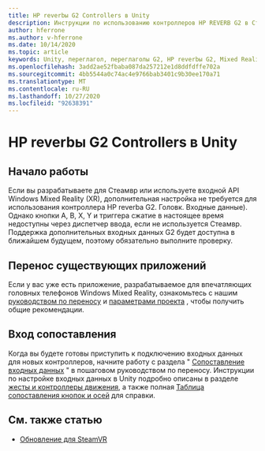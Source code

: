```yaml
---
title: HP reverbы G2 Controllers в Unity
description: Инструкции по использованию контроллеров HP REVERB G2 в Стеамвр и Windows Mixed Reality.
author: hferrone
ms.author: v-hferrone
ms.date: 10/14/2020
ms.topic: article
keywords: Unity, переглагол, переглаголы G2, HP reverbы G2, Mixed Reality, разработка, контроллеры движения, ввод данных, функции, новый проект, эмулятор, документация, руководства, функции, голограммы, Разработка игр
ms.openlocfilehash: 3add2ae52fbaba087da257212e1d8ddfdffe702a
ms.sourcegitcommit: 4bb5544a0c74ac4e9766bab3401c9b30ee170a71
ms.translationtype: MT
ms.contentlocale: ru-RU
ms.lasthandoff: 10/27/2020
ms.locfileid: "92638391"
---
```

# <a name="hp-reverb-g2-controllers-in-unity"></a>HP reverbы G2 Controllers в Unity

## <a name="getting-started"></a>Начало работы

Если вы разрабатываете для Стеамвр или используете входной API Windows Mixed Reality (XR), дополнительная настройка не требуется для использования контроллера HP reverbа G2. Головк. Входные данные). Однако кнопки A, B, X, Y и триггера сжатие в настоящее время недоступны через диспетчер ввода, если не используется Стеамвр. Поддержка дополнительных входных данных G2 будет доступна в ближайшем будущем, поэтому обязательно выполните проверку.

## <a name="porting-existing-applications"></a>Перенос существующих приложений

Если у вас уже есть приложение, разрабатываемое для впечатляющих головных телефонов Windows Mixed Reality, ознакомьтесь с нашим [руководством по переносу](../porting-apps/porting-guides.md) и [параметрами проекта](https://docs.microsoft.com/windows/mixed-reality/develop/porting-apps/porting-guides?tabs=project#unity-porting-guidance) , чтобы получить общие рекомендации.

## <a name="mapping-input"></a>Вход сопоставления

Когда вы будете готовы приступить к подключению входных данных для новых контроллеров, начните работу с раздела " [Сопоставление входных данных](https://docs.microsoft.com/windows/mixed-reality/develop/porting-apps/porting-guides?tabs=input#unity-porting-guidance) " в пошаговом руководством по переносу. Инструкции по настройке входных данных в Unity подробно описаны в разделе [жесты и контроллеры движения](gestures-and-motion-controllers-in-unity.md), а также полная [Таблица сопоставления кнопок и осей](gestures-and-motion-controllers-in-unity.md#using-hp-reverb-g2-controllers) для справки.

## <a name="see-also"></a>См. также статью
* [Обновление для SteamVR](../porting-apps/updating-your-steamvr-application-for-windows-mixed-reality.md)
